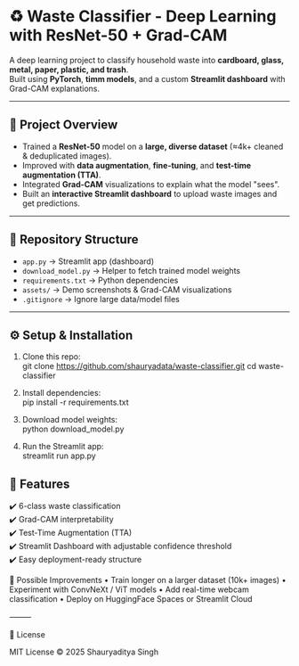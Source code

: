 # ♻️ Waste Classifier - Deep Learning with ResNet-50 + Grad-CAM  

A deep learning project to classify household waste into **cardboard, glass, metal, paper, plastic, and trash**.  
Built using **PyTorch**, **timm models**, and a custom **Streamlit dashboard** with Grad-CAM explanations.  

---

## 🚀 Project Overview  
- Trained a **ResNet-50** model on a **large, diverse dataset** (≈4k+ cleaned & deduplicated images).  
- Improved with **data augmentation**, **fine-tuning**, and **test-time augmentation (TTA)**.  
- Integrated **Grad-CAM** visualizations to explain what the model "sees".  
- Built an **interactive Streamlit dashboard** to upload waste images and get predictions.  

---

## 📂 Repository Structure  

- `app.py` → Streamlit app (dashboard)  
- `download_model.py` → Helper to fetch trained model weights  
- `requirements.txt` → Python dependencies  
- `assets/` → Demo screenshots & Grad-CAM visualizations  
- `.gitignore` → Ignore large data/model files  

---

## ⚙️ Setup & Installation  

1. Clone this repo:  
   git clone https://github.com/shauryadata/waste-classifier.git
   cd waste-classifier  

2. Install dependencies:  
   pip install -r requirements.txt  

3. Download model weights:  
   python download_model.py  

4. Run the Streamlit app:  
   streamlit run app.py



## 🌟 Features  
✔️ 6-class waste classification  
✔️ Grad-CAM interpretability  
✔️ Test-Time Augmentation (TTA)  
✔️ Streamlit Dashboard with adjustable confidence threshold  
✔️ Easy deployment-ready structure  


🔮 Possible Improvements
	•	Train longer on a larger dataset (10k+ images)
	•	Experiment with ConvNeXt / ViT models
	•	Add real-time webcam classification
	•	Deploy on HuggingFace Spaces or Streamlit Cloud

⸻

📜 License

MIT License © 2025 Shauryaditya Singh
